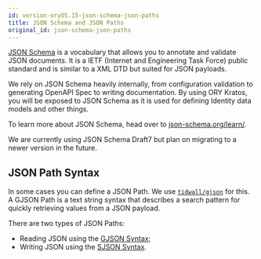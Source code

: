 ```yaml
---
id: version-oryOS.15-json-schema-json-paths
title: JSON Schema and JSON Paths
original_id: json-schema-json-paths
---
```


[JSON Schema](https://json-schema.org) is a vocabulary that allows you to
annotate and validate JSON documents. It is a IETF (Internet and Engineering
Task Force) public standard and is similar to a XML DTD but suited for JSON
payloads.

We rely on JSON Schema heavily internally, from configuration validation to
generating OpenAPI Spec to writing documentation. By using ORY Kratos, you will
be exposed to JSON Schema as it is used for defining Identity data models and
other things.

To learn more about JSON Schema, head over to
[json-schema.org/learn/](https://json-schema.org/learn/).

We are currently using JSON Schema Draft7 but plan on migrating to a newer
version in the future.

## JSON Path Syntax

In some cases you can define a JSON Path. We use
[`tidwall/gjson`](https://github.com/tidwall/gjson) for this. A GJSON Path is a
text string syntax that describes a search pattern for quickly retrieving values
from a JSON payload.

There are two types of JSON Paths:

- Reading JSON using the
  [GJSON Syntax](https://github.com/tidwall/gjson/blob/master/SYNTAX.md);
- Writing JSON using the
  [SJSON Syntax](https://github.com/tidwall/sjson#path-syntax).
